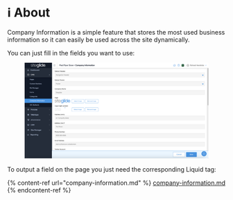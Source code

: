 # ℹ️ About

Company Information is a simple feature that stores the most used business information so it can easily be used across the site dynamically.

You can just fill in the fields you want to use:

<figure><img src="../../.gitbook/assets/Siteglide-Company-Information.png" alt=""><figcaption></figcaption></figure>

To output a field on the page you just need the corresponding Liquid tag:

{% content-ref url="company-information.md" %}
[company-information.md](company-information.md)
{% endcontent-ref %}
